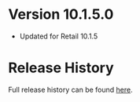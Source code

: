 # Version 10.1.5.0

* Updated for Retail 10.1.5

# Release History

Full release history can be found [here](https://github.com/kstange/OPieMasque/wiki/Release-Notes).
